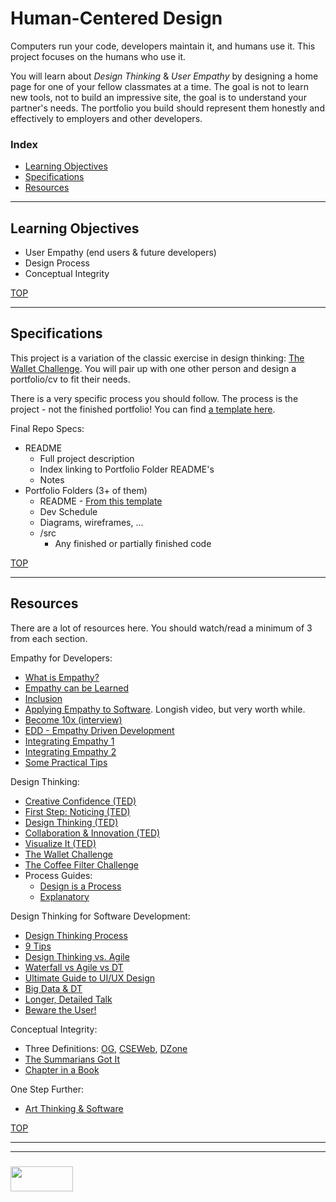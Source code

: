 # Human-Centered Design

Computers run your code, developers maintain it, and humans use it.  This project focuses on the humans who use it.

You will learn about _Design Thinking_ & _User Empathy_ by designing a home page for one of your fellow classmates at a time.  The goal is not to learn new tools, not to build an impressive site, the goal is to understand your partner's needs.  The portfolio you build should represent them honestly and effectively to employers and other developers.



### Index
* [Learning Objectives](#learning-objectives)
* [Specifications](#specifications)
* [Resources](#resources)

---

## Learning Objectives

* User Empathy (end users & future developers)
* Design Process
* Conceptual Integrity


[TOP](#index)

---

## Specifications

This project is a variation of the classic exercise in design thinking:  [The Wallet Challenge](https://medium.com/@erio/bringing-design-thinking-into-the-workplace-the-wallet-design-challenge-544c727d3752).  You will pair up with one other person and design a portfolio/cv to fit their needs.

There is a very specific process you should follow. The process is the project - not the finished portfolio!  You can find [a template here](https://github.com/elewa-academy/Fundamentals/blob/master/docs_src/09-human-centered-design/design-cycle-template.md).



Final Repo Specs:  
* README
  * Full project description
  * Index linking to Portfolio Folder README's
  * Notes 
* Portfolio Folders (3+ of them)
  * README - [From this template](https://github.com/elewa-academy/Fundamentals/blob/master/docs_src/09-human-centered-design/design-cycle-template.md)
  * Dev Schedule
  * Diagrams, wireframes, ...
  * /src
    * Any finished or partially finished code

[TOP](#index)

---

## Resources

There are a lot of resources here.  You should watch/read a minimum of 3 from each section.

Empathy for Developers:
* [What is Empathy?](https://codingwithempathy.com/2016/05/03/empathy-an-essential-skill-in-software-development/)
* [Empathy can be Learned](https://medium.com/old-code-new-tricks/software-development-on-the-empathy-spectrum-f77596faeabc)
* [Inclusion](http://danielwestheide.com/blog/2017/01/16/the-empathic-programmer.html)
* [Applying Empathy to Software](http://www.ustream.tv/recorded/86154111). Longish video, but very worth while.
* [Become 10x (interview)](https://blog.fogcreek.com/soft-skills-for-hardcore-developers-interview-with-ed-finkler/)
* [EDD - Empathy Driven Development](https://www.infoq.com/news/2015/06/empathy-development)
* [Integrating Empathy 1](https://thenewstack.io/empathy-secret-sauce-good-software-development/)
* [Integrating Empathy 2](https://simpleprogrammer.com/empathy-software-developers/)
* [Some Practical Tips](https://truefit.io/blog/how-to-instill-empathy-in-the-software-development-process)


Design Thinking:
* [Creative Confidence (TED)](https://www.ted.com/talks/david_kelley_how_to_build_your_creative_confidence)
* [First Step: Noticing (TED)](https://www.ted.com/talks/tony_fadell_the_first_secret_of_design_is_noticing)
* [Design Thinking (TED)](https://www.youtube.com/watch?v=Q80wUnju5YA)
* [Collaboration & Innovation (TED)](https://www.youtube.com/watch?v=ZBxZC9I6xyk)
* [Visualize It (TED)](https://www.youtube.com/watch?v=TPXrheqhTCs)
* [The Wallet Challenge](https://medium.com/@erio/bringing-design-thinking-into-the-workplace-the-wallet-design-challenge-544c727d3752)
* [The Coffee Filter Challenge](https://www.tedxvenlo.com/news/guido-stompff-design-thinking/)
* Process Guides:
  * [Design is a Process](https://dschool-old.stanford.edu/sandbox/groups/k12/wiki/c739e/attachments/ade8c/An_Intro_to_DT_Slides_07_10_09.pdf?sessionID=8cbdfc6129ceb041dbad2247ffc9d0112fd0ebce)
  * [Explanatory](https://dschool-old.stanford.edu/sandbox/groups/designresources/wiki/36873/attachments/74b3d/ModeGuideBOOTCAMP2010L.pdf)


Design Thinking for Software Development:
* [Design Thinking Process](https://www.khomp.com/en/design-thinking-in-software-development/)
* [9 Tips](https://techeries.com/9-software-development-tips-successfully-incorporate-design-thinking-projects/)
* [Design Thinking vs. Agile](http://blogs.infor.com/insights/2017/11/outside-the-code-development-with-design-thinking.html)
* [Waterfall vs Agile vs DT](https://www.artefactgroup.com/articles/post-agile-a-design-thinking-approach-to-software-development/)
* [Ultimate Guide to UI/UX Design](http://ptgmedia.pearsoncmg.com/images/9780321965516/samplepages/0321965515.pdf)
* [Big Data & DT](http://www.ibmbigdatahub.com/blog/dynamic-duo-big-data-and-design-thinking)
* [Longer, Detailed Talk](https://www.youtube.com/watch?v=FtUS1W3HymA)
* [Beware the User!](https://medium.com/@blakeross/mr-fart-s-favorite-colors-3177a406c775)

Conceptual Integrity:
* Three Definitions: [OG](http://www.safnet.com/writing/tech/2011/11/mythical-man-month-conceptual-integrity.html), [CSEWeb](http://cseweb.ucsd.edu/~wgg/CSE131B/Design/node6.html), [DZone](https://dzone.com/articles/lean-tools-conceptual-0)
* [The Summarians Got It](http://ceng.cankaya.edu.tr/~myilmaz/2013/11/124/)
* [Chapter in a Book](http://www.dcs.warwick.ac.uk/oldmodelling/hi/theses/allan/chapter5.pdf)

One Step Further:
* [Art Thinking & Software](https://www.fastcompany.com/3019082/coding-is-an-art-software-people-should-learn-art-thinking)

[TOP](#index)


___
___
### <a href="http://elewa.education/blog" target="_blank"><img src="https://user-images.githubusercontent.com/18554853/34921062-506450ae-f97d-11e7-875f-6feeb26ad72d.png" width="100" height="40"/></a>

